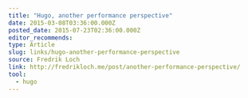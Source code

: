 ```yaml
---
title: "Hugo, another performance perspective"
date: 2015-03-08T03:36:00.000Z
posted_date: 2015-07-23T02:36:00.000Z
editor_recommends:
type: Article
slug: links/hugo-another-performance-perspective
source: Fredrik Loch
link: http://fredrikloch.me/post/another-performance-perspective/
tool:
  - hugo
---
```





